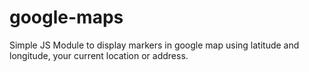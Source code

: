 google-maps
===========

Simple JS Module to display markers in google map using latitude and longitude, your current location or address.
